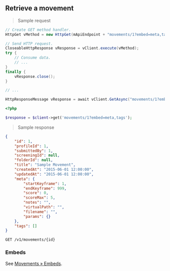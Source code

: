 ## Retrieve a movement

> Sample request

```java
// Create GET method handler.
HttpGet vMethod = new HttpGet(mApiEndpoint + "movements/1?embed=meta,tags");

// Send HTTP request.
CloseableHttpResponse vResponse = vClient.execute(vMethod);
try {
    // Consume data.
    // ...
}
finally {
    vResponse.close();
}
```

```c
// ...
```

```csharp
HttpResponseMessage vResponse = await vClient.GetAsync("movements/1?embed=meta,tags");
```

```php
<?php

$response = $client->get('movements/1?embed=meta,tags');
```

> Sample response

```json
{
    "id": 1,
    "profileId": 1,
    "submittedBy": 1,
    "screeningId": null,
    "folderId": null,
    "title": "Sample Movement",
    "createdAt": "2015-06-01 12:00:00",
    "updatedAt": "2015-06-01 12:00:00",
    "meta": {
        "startKeyframe": 1,
        "endKeyframe": 999,
        "score": 0,
        "scoreMax": 5,
        "notes": "",
        "virtualPath": "",
        "filename": "",
        "params": {}
    },
    "tags": []
}
```

`GET /v1/movements/{id}`

### Embeds

See [Movements &raquo; Embeds](#embeds-for-movements).
